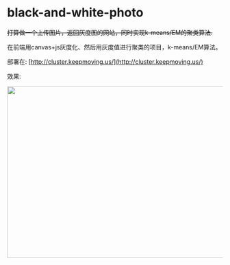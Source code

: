 black-and-white-photo
======

~~打算做一个上传图片，返回灰度图的网站，同时实现k-means/EM的聚类算法.~~

在前端用canvas+js灰度化、然后用灰度值进行聚类的项目，k-means/EM算法。

部署在: [http://cluster.keepmoving.us/](http://cluster.keepmoving.us/)

效果:

<img src="http://7xkqu3.com1.z0.glb.clouddn.com/a800x400.png" width="800" height="400"></img>

